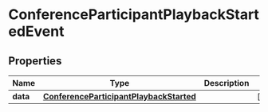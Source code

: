 

# ConferenceParticipantPlaybackStartedEvent


## Properties

| Name | Type | Description | Notes |
|------------ | ------------- | ------------- | -------------|
|**data** | [**ConferenceParticipantPlaybackStarted**](ConferenceParticipantPlaybackStarted.md) |  |  [optional] |



